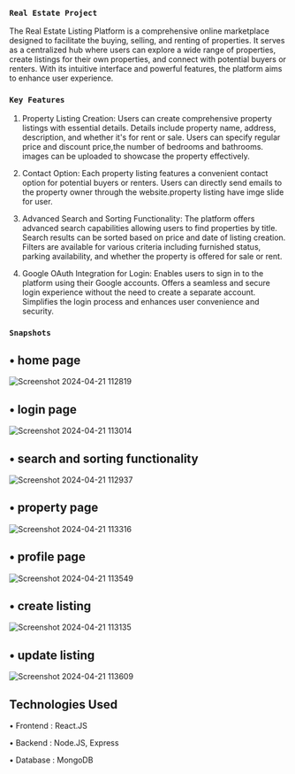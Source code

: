 ### `Real Estate Project`
The Real Estate Listing Platform is a comprehensive online marketplace designed to facilitate the buying, selling, and renting of properties. It serves as a centralized hub where users can explore a wide range of properties, create listings for their own properties, and connect with potential buyers or renters. With its intuitive interface and powerful features, the platform aims to enhance user experience.

### `Key Features`

1. Property Listing Creation: Users can create comprehensive property listings with essential details.
Details include property name, address, description, and whether it's for rent or sale.
Users can specify regular price and discount price,the number of bedrooms and bathrooms.
images can be uploaded to showcase the property effectively.

2. Contact Option: Each property listing features a convenient contact option for potential buyers or renters.
Users can directly send emails to the property owner through the website.property listing have imge slide for user.

3. Advanced Search and Sorting Functionality: The platform offers advanced search capabilities allowing users to find properties by title.
Search results can be sorted based on price and date of listing creation.
Filters are available for various criteria including furnished status, parking availability, and whether the property is offered for sale or rent.

4. Google OAuth Integration for Login: Enables users to sign in to the platform using their Google accounts.
Offers a seamless and secure login experience without the need to create a separate account.
Simplifies the login process and enhances user convenience and security.

### `Snapshots`

## • home page 
![Screenshot 2024-04-21 112819](https://github.com/aniket6464/Real_estate_project/assets/100822321/8735a764-4066-46e1-9cfd-747f90af2c30)

## • login page
![Screenshot 2024-04-21 113014](https://github.com/aniket6464/Real_estate_project/assets/100822321/d92a4bde-19ea-48a8-9ff3-fa56525526ad)

## • search and sorting functionality
![Screenshot 2024-04-21 112937](https://github.com/aniket6464/Real_estate_project/assets/100822321/b3552e75-df4f-44a9-b6a2-f6f035fd978e)

## • property page
![Screenshot 2024-04-21 113316](https://github.com/aniket6464/Real_estate_project/assets/100822321/5aba7caf-ecac-4220-ad5a-2dbce1f143ac)

## • profile page
![Screenshot 2024-04-21 113549](https://github.com/aniket6464/Real_estate_project/assets/100822321/48ce0c54-42e9-448f-8bce-ffd71c188512)

## • create listing
![Screenshot 2024-04-21 113135](https://github.com/aniket6464/Real_estate_project/assets/100822321/82d8b743-6e9c-4438-9e2c-2f8e018eef8a)

## • update listing
![Screenshot 2024-04-21 113609](https://github.com/aniket6464/Real_estate_project/assets/100822321/96f56491-72fa-4a5d-8e8e-e49b05744174)

## Technologies Used

• Frontend : React.JS

• Backend : Node.JS, Express

• Database : MongoDB
